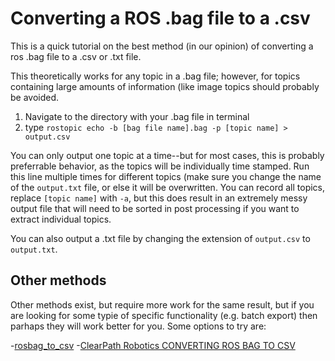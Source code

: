 # Converting a ROS .bag file to a .csv

This is a quick tutorial on the best method (in our opinion) of converting a ros .bag file to a .csv or .txt file.

This theoretically works for any topic in a .bag file; however, for topics containing large amounts of information (like image topics should probably be avoided.

 1. Navigate to the directory with your .bag file in terminal
 2. type `rostopic echo -b [bag file name].bag -p [topic name] > output.csv`
 
You can only output one topic at a time--but for most cases, this is probably preferrable behavior, as the topics will be individually time stamped.  Run this line multiple times for different topics (make sure you change the name of the `output.txt` file, or else it will be overwritten.  You can record all topics, replace `[topic name]` with `-a`, but this does result in an extremely messy output file that will need to be sorted in post processing if you want to extract individual topics.  

You can also output a .txt file by changing the extension of `output.csv` to `output.txt`.

## Other methods

Other methods exist, but require more work for the same result, but if you are looking for some typie of specific functionality (e.g. batch export) then parhaps they will work better for you.  Some options to try are: 

 -[rosbag_to_csv](https://github.com/AtsushiSakai/rosbag_to_csv)
 -[ClearPath Robotics CONVERTING ROS BAG TO CSV](https://www.clearpathrobotics.com/assets/guides/ros/Converting%20ROS%20bag%20to%20CSV.html)
